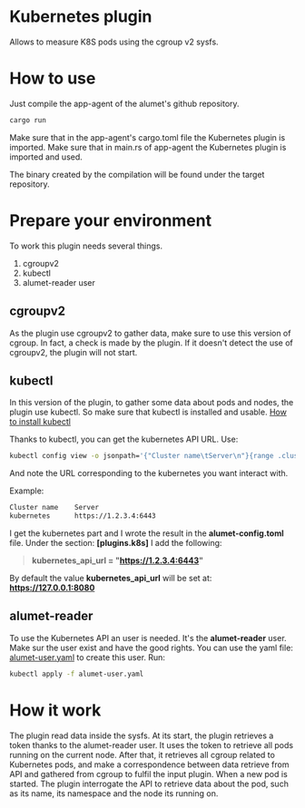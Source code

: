 # Kubernetes plugin

Allows to measure K8S pods using the cgroup v2 sysfs.

# How to use

Just compile the app-agent of the alumet's github repository.

```bash
cargo run
```

Make sure that in the app-agent's cargo.toml file the Kubernetes plugin is imported.
Make sure that in main.rs of app-agent the Kubernetes plugin is imported and used.

The binary created by the compilation will be found under the target repository.

# Prepare your environment

To work this plugin needs several things.

1. cgroupv2
2. kubectl
3. alumet-reader user

## cgroupv2

As the plugin use cgroupv2 to gather data, make sure to use this version of cgroup. In fact, a check is made by the plugin.
If it doesn't detect the use of cgroupv2, the plugin will not start.

## kubectl

In this version of the plugin, to gather some data about pods and nodes, the plugin use kubectl. So make sure that kubectl is installed and usable.
[How to install kubectl](https://kubernetes.io/docs/tasks/tools/install-kubectl-linux/)

Thanks to kubectl, you can get the kubernetes API URL.
Use:

```bash
kubectl config view -o jsonpath='{"Cluster name\tServer\n"}{range .clusters[*]}{.name}{"\t"}{.cluster.server}{"\n"}{end}'
```

And note the URL corresponding to the kubernetes you want interact with.

Example:

```bash
Cluster name    Server
kubernetes      https://1.2.3.4:6443
```

I get the kubernetes part and I wrote the result in the **alumet-config.toml** file.
Under the section: **[plugins.k8s]** I add the following:
> **kubernetes_api_url = "https://1.2.3.4:6443"**

By default the value **kubernetes_api_url** will be set at: **https://127.0.0.1:8080**

## alumet-reader

To use the Kubernetes API an user is needed. It's the **alumet-reader** user. Make sur the user exist and have the good rights.
You can use the yaml file: [alumet-user.yaml](./alumet-user.yaml) to create this user.
Run:

```bash
kubectl apply -f alumet-user.yaml
```

# How it work

The plugin read data inside the sysfs. At its start, the plugin retrieves a token thanks to the alumet-reader user. It uses the token to retrieve all pods running on the current node.
After that, it retrieves all cgroup related to Kubernetes pods, and make a correspondence between data retrieve from API and gathered from cgroup to fulfil the input plugin.
When a new pod is started. The plugin interrogate the API to retrieve data about the pod, such as its name, its namespace and the node its running on.
